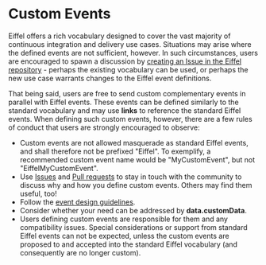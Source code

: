<!---
   Copyright 2017 Ericsson AB.
   For a full list of individual contributors, please see the commit history.

   Licensed under the Apache License, Version 2.0 (the "License");
   you may not use this file except in compliance with the License.
   You may obtain a copy of the License at

       http://www.apache.org/licenses/LICENSE-2.0

   Unless required by applicable law or agreed to in writing, software
   distributed under the License is distributed on an "AS IS" BASIS,
   WITHOUT WARRANTIES OR CONDITIONS OF ANY KIND, either express or implied.
   See the License for the specific language governing permissions and
   limitations under the License.
--->

# Custom Events
Eiffel offers a rich vocabulary designed to cover the vast majority of continuous integration and delivery use cases. Situations may arise where the defined events are not sufficient, however. In such circumstances, users are encouraged to spawn a discussion by [creating an Issue in the Eiffel repository](https://github.com/Ericsson/eiffel/issues) - perhaps the existing vocabulary can be used, or perhaps the new use case warrants changes to the Eiffel event definitions.

That being said, users are free to send custom complementary events in parallel with Eiffel events. These events can be defined similarly to the standard vocabulary and may use __links__ to reference the standard Eiffel events. When defining such custom events, however, there are a few rules of conduct that users are strongly encouraged to observe:

* Custom events are not allowed masquerade as standard Eiffel events, and shall therefore not be prefixed "Eiffel". To exemplify, a recommended custom event name would be "MyCustomEvent", but not "EiffelMyCustomEvent".
* Use [Issues](https://github.com/Ericsson/eiffel/issues) and [Pull requests](https://github.com/Ericsson/eiffel/pulls) to stay in touch with the community to discuss why and how you define custom events. Others may find them useful, too!
* Follow the [event design guidelines](../eiffel-syntax-and-usage/event-design-guidelines.md).
* Consider whether your need can be addressed by __data.customData__.
* Users defining custom events are responsible for them and any compatibility issues. Special considerations or support from standard Eiffel events can not be expected, unless the custom events are proposed to and accepted into the standard Eiffel vocabulary (and consequently are no longer custom).